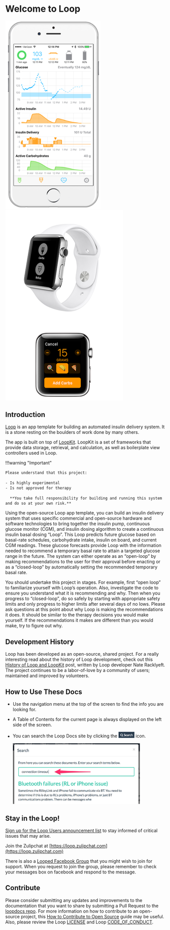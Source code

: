 # Welcome to Loop

<img src="img/phones.png" width="300" alt="iPhone Screenshot">
<img src="img/watch.png" alt="Apple Watch Screenshots">

## Introduction

[Loop](https://github.com/LoopKit/Loop) is an app template for building an
automated insulin delivery system. It is a stone resting on the boulders of work
done by many others.

The app is built on top of [LoopKit](https://github.com/LoopKit/LoopKit).
LoopKit is a set of frameworks that provide data storage, retrieval, and
calculation, as well as boilerplate view controllers used in Loop.

!!!warning "Important"

    Please understand that this project:

    - Is highly experimental
    - Is not approved for therapy

      **You take full responsibility for building and running this system and do so at your own risk.**

Using the open-source Loop app template, you can build an insulin delivery
system that uses specific commercial and open-source hardware and software
technologies to bring together the insulin pump, continuous glucose monitor
(CGM), and insulin dosing algorithm to create a continuous insulin basal dosing
“Loop”. This Loop predicts future glucose based on basal-rate schedules,
carbohydrate intake, insulin on board, and current CGM readings. These glucose
forecasts provide Loop with the information needed to recommend a temporary
basal rate to attain a targeted glucose range in the future. The system can
either operate as an “open-loop” by making recommendations to the user for their
approval before enacting or as a “closed-loop” by automatically setting the
recommended temporary basal rate.

You should undertake this project in stages. For example, first “open loop” to
familiarize yourself with Loop’s operation. Also, investigate the code to ensure
you understand what it is recommending and why. Then when you progress to
“closed-loop”, do so safely by starting with appropriate safety limits and only
progress to higher limits after several days of no lows. Please ask questions at
this point about why Loop is making the recommendations it does. It should be
similar to the therapy decisions you would make yourself. If the recommendations
it makes are different than you would make, try to figure out why.

## Development History

Loop has been developed as an open-source, shared project. For a really
interesting read about the history of Loop development, check out this
[History of Loop and LoopKit](https://medium.com/@loudnate/the-history-of-loop-and-loopkit-59b3caf13805)
post, written by Loop developer Nate Racklyeft. The project continues to be a
labor-of-love by a community of users; maintained and improved by volunteers.

## How to Use These Docs

- Use the navigation menu at the top of the screen to find the info you are
  looking for.
- A Table of Contents for the current page is always displayed on the left side
  of the screen.
- You can search the Loop Docs site by clicking the
  <img src="img/search_icon.png" width="50px"> icon.

    <img src="img/search_example.png" width="400">

## Stay in the Loop!

[Sign up for the Loop Users announcement list](https://groups.google.com/forum/#!forum/loop-ios-users)
to stay informed of critical issues that may arise.

Join the Zulipchat at [https://loop.zulipchat.com](https://loop.zulipchat.com)

There is also a
[Looped Facebook Group](https://www.facebook.com/groups/TheLoopedGroup/?fref=nf)
that you might wish to join for support. When you request to join the group,
please remember to check your messages box on facebook and respond to the
message.

## Contribute

Please consider submitting any updates and improvements to the documentation
that you want to share by submitting a Pull Request to the
[loopdocs repo](https://github.com/LoopKit/loopdocs). For more information on
how to contribute to an open-source project, this
[How to Contribute to Open Source](https://opensource.guide/how-to-contribute/)
guide may be useful. Also, please review the Loop
[LICENSE](https://github.com/LoopKit/Loop/blob/master/LICENSE.md) and Loop
[CODE_OF_CONDUCT](https://github.com/LoopKit/Loop/blob/master/CODE_OF_CONDUCT.md).
